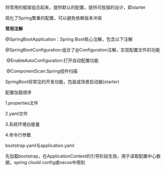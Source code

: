 将常用的框架组合起来，提供默认的配置，提供可拔插的设计，即starter

简化了Spring繁重的配置，可以避免依赖版本冲突



**常用注解**

@SpringBootApplication：Spring Boot核心注解，包含以下注解

​	@SpringBootConfiguration:组合了@Configuration注解，实现配置文件的功能

​	@EnableAutoConfiguration:打开自动配置功能

​	@ComponentScan:Spring组件扫描

SpringBoot将常见的开发功能，包装成场景启动器(starter)



配置加载顺序

1.properties文件

2.yaml文件

3.系统环境白能量

4.命令行参数



bootstrap.yaml与application.yaml

先加载bootstrap，在ApplicationContext的引导阶段生效，用于读取配置中心数据，spring clould config或nacos中用到





